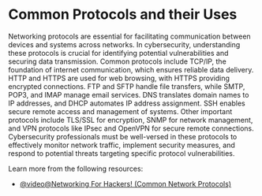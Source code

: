 # Common Protocols and their Uses

Networking protocols are essential for facilitating communication between devices and systems across networks. In cybersecurity, understanding these protocols is crucial for identifying potential vulnerabilities and securing data transmission. Common protocols include TCP/IP, the foundation of internet communication, which ensures reliable data delivery. HTTP and HTTPS are used for web browsing, with HTTPS providing encrypted connections. FTP and SFTP handle file transfers, while SMTP, POP3, and IMAP manage email services. DNS translates domain names to IP addresses, and DHCP automates IP address assignment. SSH enables secure remote access and management of systems. Other important protocols include TLS/SSL for encryption, SNMP for network management, and VPN protocols like IPsec and OpenVPN for secure remote connections. Cybersecurity professionals must be well-versed in these protocols to effectively monitor network traffic, implement security measures, and respond to potential threats targeting specific protocol vulnerabilities.

Learn more from the following resources:

- [@video@Networking For Hackers! (Common Network Protocols)](https://www.youtube.com/watch?v=p3vaaD9pn9I)